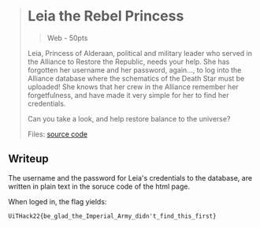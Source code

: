 > # Leia the Rebel Princess
> > Web - 50pts
> 
> Leia, Princess of Alderaan, political and military leader who served in the Alliance to Restore the Republic, needs your help. 
> She has forgotten her username and her password, again..., to log into the Alliance database where the schematics of the Death Star must be uploaded! She knows that her crew in the Alliance remember her forgetfulness, and have made it very simple for her to find her credentials.
> 
> Can you take a look, and help restore balance to the universe?
> 
> Files: [source code](./scr)

## Writeup

The username and the password for Leia's credentials to the database, are written in plain text in the soruce code of the html page.

When loged in, the flag yields:
```
UiTHack22{be_glad_the_Imperial_Army_didn't_find_this_first}
```
